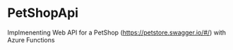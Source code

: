 # PetShopApi
Implmenenting Web API for a PetShop (https://petstore.swagger.io/#/) with Azure Functions 
